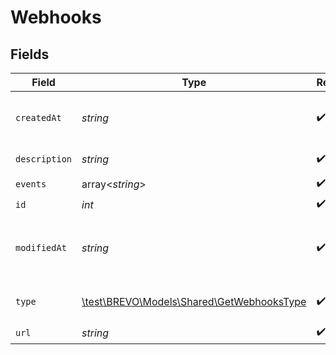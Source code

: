 # Webhooks


## Fields

| Field                                                                               | Type                                                                                | Required                                                                            | Description                                                                         | Example                                                                             |
| ----------------------------------------------------------------------------------- | ----------------------------------------------------------------------------------- | ----------------------------------------------------------------------------------- | ----------------------------------------------------------------------------------- | ----------------------------------------------------------------------------------- |
| `createdAt`                                                                         | *string*                                                                            | :heavy_check_mark:                                                                  | Creation UTC date-time of the webhook (YYYY-MM-DDTHH:mm:ss.SSSZ)                    | 2016-12-01 12:50:00 +0000 UTC                                                       |
| `description`                                                                       | *string*                                                                            | :heavy_check_mark:                                                                  | Description of the webhook                                                          | Webhook triggered on campaign openings                                              |
| `events`                                                                            | array<*string*>                                                                     | :heavy_check_mark:                                                                  | N/A                                                                                 |                                                                                     |
| `id`                                                                                | *int*                                                                               | :heavy_check_mark:                                                                  | ID of the webhook                                                                   | 654                                                                                 |
| `modifiedAt`                                                                        | *string*                                                                            | :heavy_check_mark:                                                                  | Last modification UTC date-time of the webhook (YYYY-MM-DDTHH:mm:ss.SSSZ)           | 2017-05-12 13:15:00 +0000 UTC                                                       |
| `type`                                                                              | [\test\BREVO\Models\Shared\GetWebhooksType](../../Models/Shared/GetWebhooksType.md) | :heavy_check_mark:                                                                  | Type of webhook (marketing or transactional)                                        | marketing                                                                           |
| `url`                                                                               | *string*                                                                            | :heavy_check_mark:                                                                  | URL of the webhook                                                                  | http://requestb.in/173lyyx1                                                         |